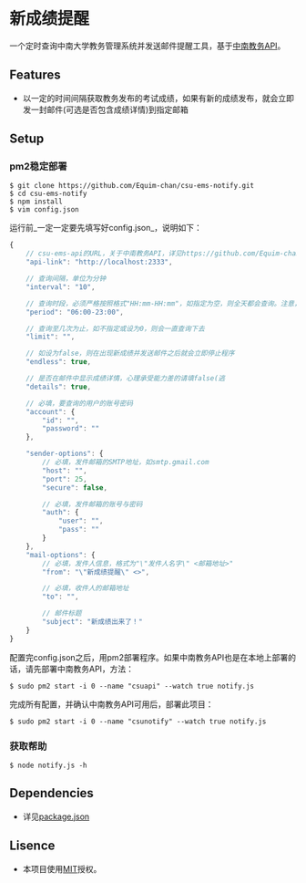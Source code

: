 # 新成绩提醒 #

一个定时查询中南大学教务管理系统并发送邮件提醒工具，基于[中南教务API](https://github.com/Equim-chan/csu-ems-api)。

## Features ##

* 以一定的时间间隔获取教务发布的考试成绩，如果有新的成绩发布，就会立即发一封邮件(可选是否包含成绩详情)到指定邮箱

## Setup ##

### pm2稳定部署 ###
```shell
$ git clone https://github.com/Equim-chan/csu-ems-notify.git
$ cd csu-ems-notify
$ npm install
$ vim config.json
```
运行前_一定一定要先填写好config.json_，说明如下：
```JavaScript
{
    // csu-ems-api的URL，关于中南教务API，详见https://github.com/Equim-chan/csu-ems-api
    "api-link": "http://localhost:2333",

    // 查询间隔，单位为分钟
    "interval": "10",

    // 查询时段，必须严格按照格式"HH:mm-HH:mm"，如指定为空，则全天都会查询。注意，在这个时段只是不查询，程序不会退出。
    "period": "06:00-23:00",

    // 查询至几次为止，如不指定或设为0，则会一直查询下去
    "limit": "",

    // 如设为false，则在出现新成绩并发送邮件之后就会立即停止程序
    "endless": true,

    // 是否在邮件中显示成绩详情，心理承受能力差的请填false(逃
    "details": true,

    // 必填，要查询的用户的账号密码
    "account": {
        "id": "",
        "password": ""
    },

    "sender-options": {
        // 必填，发件邮箱的SMTP地址，如smtp.gmail.com
        "host": "",
        "port": 25,
        "secure": false,

        // 必填，发件邮箱的账号与密码
        "auth": {
            "user": "",
            "pass": ""
        }
    },
    "mail-options": {
        // 必填，发件人信息，格式为"\"发件人名字\" <邮箱地址>"
        "from": "\"新成绩提醒\" <>",

        // 必填，收件人的邮箱地址
        "to": "",

        // 邮件标题
        "subject": "新成绩出来了！"
    }
}
```
配置完config.json之后，用pm2部署程序。如果中南教务API也是在本地上部署的话，请先部署中南教务API，方法：
```shell
$ sudo pm2 start -i 0 --name "csuapi" --watch true notify.js
```
完成所有配置，并确认中南教务API可用后，部署此项目：
```shell
$ sudo pm2 start -i 0 --name "csunotify" --watch true notify.js
```

### 获取帮助 ###
```shell
$ node notify.js -h
```

## Dependencies ##
* 详见[package.json](https://github.com/Equim-chan/csu-ems-notify/blob/master/package.json#L17)

## Lisence ##
* 本项目使用[MIT](https://github.com/Equim-chan/csu-ems-notify/blob/master/LICENSE)授权。